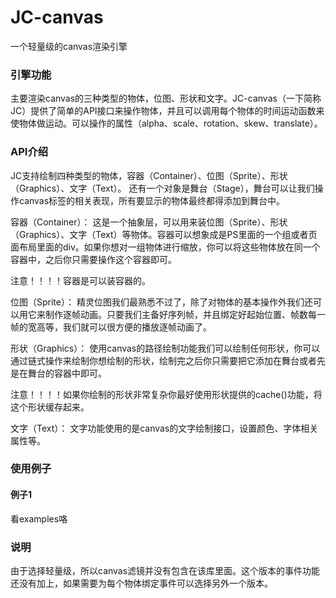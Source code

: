 # JC-canvas
一个轻量级的canvas渲染引擎

### 引擎功能 ###

主要渲染canvas的三种类型的物体，位图、形状和文字。JC-canvas（一下简称JC）提供了简单的API接口来操作物体，并且可以调用每个物体的时间运动函数来使物体做运动。可以操作的属性（alpha、scale、rotation、skew、translate）。

### API介绍 ###
JC支持绘制四种类型的物体，容器（Container）、位图（Sprite）、形状（Graphics）、文字（Text）。
还有一个对象是舞台（Stage），舞台可以让我们操作canvas标签的相关表现，所有要显示的物体最终都得添加到舞台中。

容器（Container）：
  这是一个抽象层，可以用来装位图（Sprite）、形状（Graphics）、文字（Text）等物体。容器可以想象成是PS里面的一个组或者页面布局里面的div。如果你想对一组物体进行缩放，你可以将这些物体放在同一个容器中，之后你只需要操作这个容器即可。
  
  注意！！！！容器是可以装容器的。
  
位图（Sprite）：
  精灵位图我们最熟悉不过了，除了对物体的基本操作外我们还可以用它来制作逐帧动画。只要我们主备好序列帧，并且绑定好起始位置、帧数每一帧的宽高等，我们就可以很方便的播放逐帧动画了。
  
形状（Graphics）：
  使用canvas的路径绘制功能我们可以绘制任何形状，你可以通过链式操作来绘制你想绘制的形状，绘制完之后你只需要把它添加在舞台或者先是在舞台的容器中即可。
  
  注意！！！！如果你绘制的形状非常复杂你最好使用形状提供的cache()功能，将这个形状缓存起来。
  
文字（Text）：
  文字功能使用的是canvas的文字绘制接口，设置颜色、字体相关属性等。
  

### 使用例子 ###

#### 例子1 ####

看examples咯


### 说明 ###
由于选择轻量级，所以canvas滤镜并没有包含在该库里面。这个版本的事件功能还没有加上，如果需要为每个物体绑定事件可以选择另外一个版本。